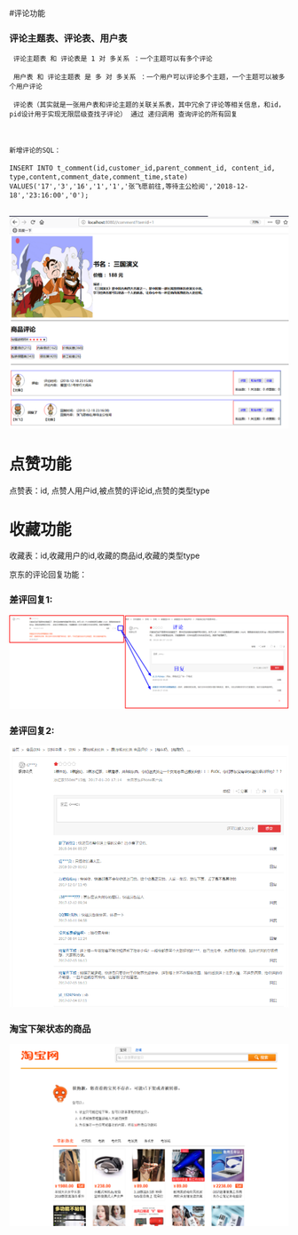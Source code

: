 #评论功能

### 评论主题表、评论表、用户表
```
 评论主题表 和 评论表是 1 对 多关系 ：一个主题可以有多个评论
 
 用户表 和 评论主题表 是 多 对 多关系 ：一个用户可以评论多个主题，一个主题可以被多个用户评论
   
 评论表（其实就是一张用户表和评论主题的关联关系表，其中冗余了评论等相关信息，和id，pid设计用于实现无限层级查找子评论） 通过 递归调用 查询评论的所有回复
 
 
 
新增评论的SQL：
 
INSERT INTO t_comment(id,customer_id,parent_comment_id,	content_id,	type,content,comment_date,comment_time,state)
VALUES('17','3','16','1','1','张飞愿前往,等待主公检阅','2018-12-18','23:16:00','0');


```
  
![img](./doc/topic.png)



# 点赞功能

点赞表：id, 点赞人用户id,被点赞的评论id,点赞的类型type

# 收藏功能

收藏表：id,收藏用户的id,收藏的商品id,收藏的类型type



京东的评论回复功能：

### 差评回复1:
![img](./doc/jd-comment.png)

### 差评回复2:

![img](./doc/jd差评回复.png)

### 淘宝下架状态的商品

![img](./doc/taobao-down.png)

